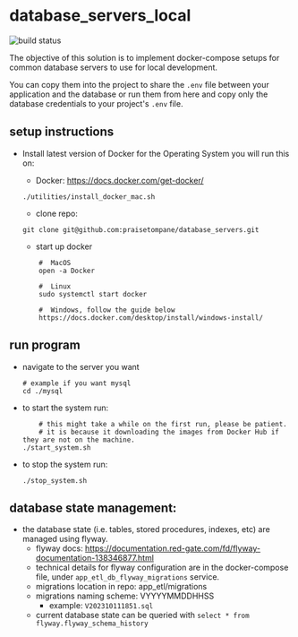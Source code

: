 # database_servers_local
![build status](https://github.com/praisetompane/database_servers_local/actions/workflows/database_servers_local.yaml/badge.svg) <br>

The objective of this solution is to implement docker-compose setups for common database servers to use for local development. <br>

You can copy them into the project to share the `.env` file between your application and the database or run them from here and copy only the database credentials to your project's `.env` file.

## setup instructions
- Install latest version of Docker for the Operating System you will run this on:
    * Docker: https://docs.docker.com/get-docker/
    ```shell
    ./utilities/install_docker_mac.sh
    ```

    - clone repo:
    ```shell
    git clone git@github.com:praisetompane/database_servers.git
    ```

    - start up docker
    ```shell
        #  MacOS
        open -a Docker
    ```
    ```shell
        #  Linux
        sudo systemctl start docker
    ```
    ```shell
        #  Windows, follow the guide below
        https://docs.docker.com/desktop/install/windows-install/
    ```

##  run program
- navigate to the server you want
    ```shell
    # example if you want mysql
    cd ./mysql
    ```
- to start the system run:
    ```shell
        # this might take a while on the first run, please be patient.
        # it is because it downloading the images from Docker Hub if they are not on the machine.
    ./start_system.sh
    ```

- to stop the system run:
    ```shell
    ./stop_system.sh
    ```

## database state management:

- the database state (i.e. tables, stored procedures, indexes, etc) are managed using flyway.
    - flyway docs:  https://documentation.red-gate.com/fd/flyway-documentation-138346877.html
    - technical details for flyway configuration are in the docker-compose file, under `app_etl_db_flyway_migrations` service.
    - migrations location in repo: app_etl/migrations
    - migrations naming scheme: VYYYYMMDDHHSS
        - example: `V202310111851.sql`
    - current database state can be queried with `select * from flyway.flyway_schema_history`
